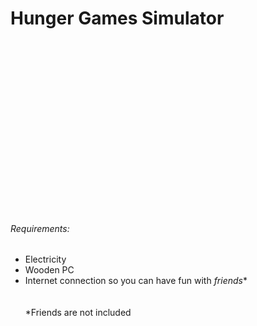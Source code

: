 # Hunger Games Simulator
<br><br><br><br><br><br><br><br><br><br><br><br><br><br><br><br>




















###### Requirements:
* Electricity
* Wooden PC  
* Internet connection so you can have fun with *friends**
<br><br><br>
*Friends are not included

